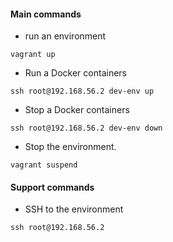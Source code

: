 #### Main commands

- run an environment
```shell
vagrant up
```

- Run a Docker containers
```shell
ssh root@192.168.56.2 dev-env up
```

- Stop a Docker containers
```shell
ssh root@192.168.56.2 dev-env down
```

- Stop the environment.
```shell
vagrant suspend  
```

#### Support commands

- SSH to the environment
```shell
ssh root@192.168.56.2
```
